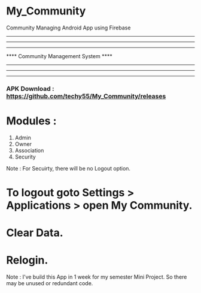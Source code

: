 # My_Community
Community Managing Android App using Firebase

*************************************
*************************************
****				                     ****
**** Community Management System ****
****				                     ****
*************************************
*************************************

### APK Download : https://github.com/techy55/My_Community/releases 

# Modules :
1. Admin
2. Owner
3. Association
4. Security
 
Note : For Secuirty, there will be no Logout option. 

# To logout goto Settings > Applications > open My Community.
# Clear Data.
# Relogin.

Note : I've build this App in 1 week for my semester Mini Project. So there may be unused or redundant code.
